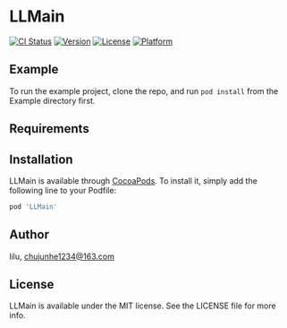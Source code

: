 # LLMain

[![CI Status](https://img.shields.io/travis/lilu/LLMain.svg?style=flat)](https://travis-ci.org/lilu/LLMain)
[![Version](https://img.shields.io/cocoapods/v/LLMain.svg?style=flat)](https://cocoapods.org/pods/LLMain)
[![License](https://img.shields.io/cocoapods/l/LLMain.svg?style=flat)](https://cocoapods.org/pods/LLMain)
[![Platform](https://img.shields.io/cocoapods/p/LLMain.svg?style=flat)](https://cocoapods.org/pods/LLMain)

## Example

To run the example project, clone the repo, and run `pod install` from the Example directory first.

## Requirements

## Installation

LLMain is available through [CocoaPods](https://cocoapods.org). To install
it, simply add the following line to your Podfile:

```ruby
pod 'LLMain'
```

## Author

lilu, chujunhe1234@163.com

## License

LLMain is available under the MIT license. See the LICENSE file for more info.
